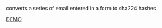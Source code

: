 converts a series of email entered in a form to sha224 hashes

[DEMO](https://snwclone.github.io/email_hash/)
